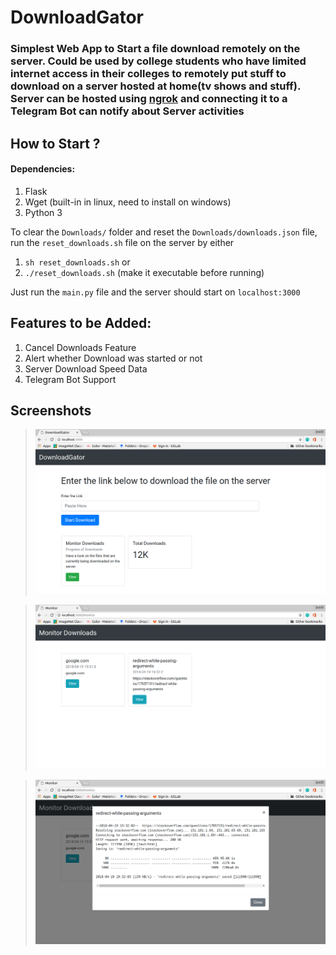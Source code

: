 # DownloadGator

### Simplest Web App to Start a file download remotely on the server. Could be used by college students who have limited internet access in their colleges to remotely put stuff to download on a server hosted at home(tv shows and stuff). Server can be hosted using [ngrok](https://ngrok.com/) and connecting it to a Telegram Bot can notify about Server activities

## How to Start ?

#### Dependencies:
1. Flask
2. Wget (built-in in linux, need to install on windows)
3. Python 3

To clear the `Downloads/` folder and reset the `Downloads/downloads.json` file, run the `reset_downloads.sh` file on the server by either
1.  `sh reset_downloads.sh`  or
2.  `./reset_downloads.sh` (make it executable before running)


Just run the `main.py` file and the server should start on `localhost:3000`


## Features to be Added:

1.  Cancel Downloads Feature
2.  Alert whether Download was started or not
3.  Server Download Speed Data
4.  Telegram Bot Support

## Screenshots

> ![Main](screenshots/a.png)


> ![Main](screenshots/b.png)


> ![Main](screenshots/c.png)